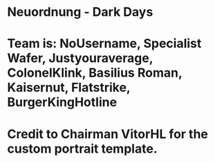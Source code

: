 # Neuordnung - Dark Days
# Team is: NoUsername, Specialist Wafer, Justyouraverage, ColonelKlink, Basilius Roman, Kaisernut, Flatstrike, BurgerKingHotline

# Credit to Chairman VitorHL for the custom portrait template.